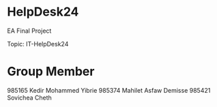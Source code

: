 # HelpDesk24

EA Final Project

Topic: IT-HelpDesk24

# Group Member

985165	Kedir Mohammed	Yibrie
985374	Mahilet	Asfaw Demisse 
985421	Sovichea Cheth 
